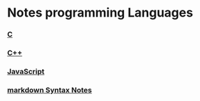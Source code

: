 # Notes programming Languages

### [C ](https://github.com/saif-mal1k/programming/tree/main/C "click to open C notes") 
### [C++ ](https://github.com/saif-mal1k/programming/tree/main/c%2B%2B "click to open C++ notes")
### [JavaScript ](https://github.com/saif-mal1k/programming/tree/main/JavaScript "click to open JavaScript notes")

### [markdown Syntax Notes](https://github.com/saif-mal1k/programming/tree/main/md%20(markdown) "click to open md syntax notes") 


